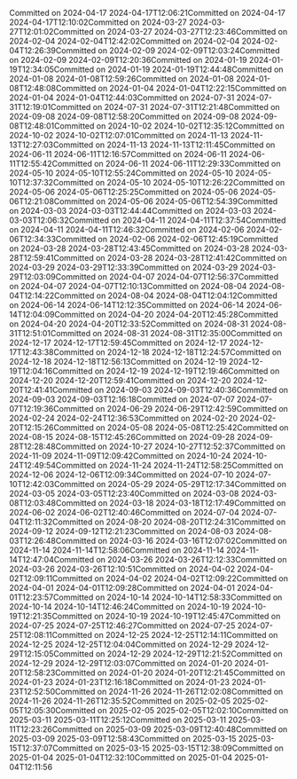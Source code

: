 Committed on 2024-04-17 2024-04-17T12:06:21Committed on 2024-04-17 2024-04-17T12:10:02Committed on 2024-03-27 2024-03-27T12:01:02Committed on 2024-03-27 2024-03-27T12:23:46Committed on 2024-02-04 2024-02-04T12:42:02Committed on 2024-02-04 2024-02-04T12:26:39Committed on 2024-02-09 2024-02-09T12:03:24Committed on 2024-02-09 2024-02-09T12:20:36Committed on 2024-01-19 2024-01-19T12:34:05Committed on 2024-01-19 2024-01-19T12:44:48Committed on 2024-01-08 2024-01-08T12:59:26Committed on 2024-01-08 2024-01-08T12:48:08Committed on 2024-01-04 2024-01-04T12:22:15Committed on 2024-01-04 2024-01-04T12:44:03Committed on 2024-07-31 2024-07-31T12:19:01Committed on 2024-07-31 2024-07-31T12:21:48Committed on 2024-09-08 2024-09-08T12:58:20Committed on 2024-09-08 2024-09-08T12:48:01Committed on 2024-10-02 2024-10-02T12:35:12Committed on 2024-10-02 2024-10-02T12:07:01Committed on 2024-11-13 2024-11-13T12:27:03Committed on 2024-11-13 2024-11-13T12:11:45Committed on 2024-06-11 2024-06-11T12:16:57Committed on 2024-06-11 2024-06-11T12:55:42Committed on 2024-06-11 2024-06-11T12:29:33Committed on 2024-05-10 2024-05-10T12:55:24Committed on 2024-05-10 2024-05-10T12:37:32Committed on 2024-05-10 2024-05-10T12:26:22Committed on 2024-05-06 2024-05-06T12:25:25Committed on 2024-05-06 2024-05-06T12:21:08Committed on 2024-05-06 2024-05-06T12:54:39Committed on 2024-03-03 2024-03-03T12:44:44Committed on 2024-03-03 2024-03-03T12:06:32Committed on 2024-04-11 2024-04-11T12:37:54Committed on 2024-04-11 2024-04-11T12:46:32Committed on 2024-02-06 2024-02-06T12:34:33Committed on 2024-02-06 2024-02-06T12:45:19Committed on 2024-03-28 2024-03-28T12:43:45Committed on 2024-03-28 2024-03-28T12:59:41Committed on 2024-03-28 2024-03-28T12:41:42Committed on 2024-03-29 2024-03-29T12:33:39Committed on 2024-03-29 2024-03-29T12:03:09Committed on 2024-04-07 2024-04-07T12:56:37Committed on 2024-04-07 2024-04-07T12:10:13Committed on 2024-08-04 2024-08-04T12:14:22Committed on 2024-08-04 2024-08-04T12:04:12Committed on 2024-06-14 2024-06-14T12:12:35Committed on 2024-06-14 2024-06-14T12:04:09Committed on 2024-04-20 2024-04-20T12:45:28Committed on 2024-04-20 2024-04-20T12:33:52Committed on 2024-08-31 2024-08-31T12:51:01Committed on 2024-08-31 2024-08-31T12:35:00Committed on 2024-12-17 2024-12-17T12:59:45Committed on 2024-12-17 2024-12-17T12:43:38Committed on 2024-12-18 2024-12-18T12:24:57Committed on 2024-12-18 2024-12-18T12:56:13Committed on 2024-12-19 2024-12-19T12:04:16Committed on 2024-12-19 2024-12-19T12:19:46Committed on 2024-12-20 2024-12-20T12:59:41Committed on 2024-12-20 2024-12-20T12:41:41Committed on 2024-09-03 2024-09-03T12:40:36Committed on 2024-09-03 2024-09-03T12:16:18Committed on 2024-07-07 2024-07-07T12:19:36Committed on 2024-06-29 2024-06-29T12:42:59Committed on 2024-02-24 2024-02-24T12:36:53Committed on 2024-02-20 2024-02-20T12:15:26Committed on 2024-05-08 2024-05-08T12:25:42Committed on 2024-08-15 2024-08-15T12:45:26Committed on 2024-09-28 2024-09-28T12:28:48Committed on 2024-10-27 2024-10-27T12:52:37Committed on 2024-11-09 2024-11-09T12:09:42Committed on 2024-10-24 2024-10-24T12:49:54Committed on 2024-11-24 2024-11-24T12:58:25Committed on 2024-12-06 2024-12-06T12:09:34Committed on 2024-07-10 2024-07-10T12:42:03Committed on 2024-05-29 2024-05-29T12:17:34Committed on 2024-03-05 2024-03-05T12:23:40Committed on 2024-03-08 2024-03-08T12:03:48Committed on 2024-03-18 2024-03-18T12:17:49Committed on 2024-06-02 2024-06-02T12:40:46Committed on 2024-07-04 2024-07-04T12:11:32Committed on 2024-08-20 2024-08-20T12:24:31Committed on 2024-09-12 2024-09-12T12:21:23Committed on 2024-08-03 2024-08-03T12:26:48Committed on 2024-03-16 2024-03-16T12:07:02Committed on 2024-11-14 2024-11-14T12:58:06Committed on 2024-11-14 2024-11-14T12:47:04Committed on 2024-03-26 2024-03-26T12:12:33Committed on 2024-03-26 2024-03-26T12:10:51Committed on 2024-04-02 2024-04-02T12:09:11Committed on 2024-04-02 2024-04-02T12:09:22Committed on 2024-04-01 2024-04-01T12:09:28Committed on 2024-04-01 2024-04-01T12:23:57Committed on 2024-10-14 2024-10-14T12:58:33Committed on 2024-10-14 2024-10-14T12:46:24Committed on 2024-10-19 2024-10-19T12:21:35Committed on 2024-10-19 2024-10-19T12:45:47Committed on 2024-07-25 2024-07-25T12:46:27Committed on 2024-07-25 2024-07-25T12:08:11Committed on 2024-12-25 2024-12-25T12:14:11Committed on 2024-12-25 2024-12-25T12:04:04Committed on 2024-12-29 2024-12-29T12:15:05Committed on 2024-12-29 2024-12-29T12:21:52Committed on 2024-12-29 2024-12-29T12:03:07Committed on 2024-01-20 2024-01-20T12:58:23Committed on 2024-01-20 2024-01-20T12:21:45Committed on 2024-01-23 2024-01-23T12:16:18Committed on 2024-01-23 2024-01-23T12:52:50Committed on 2024-11-26 2024-11-26T12:02:08Committed on 2024-11-26 2024-11-26T12:35:52Committed on 2025-02-05 2025-02-05T12:05:30Committed on 2025-02-05 2025-02-05T12:02:10Committed on 2025-03-11 2025-03-11T12:25:12Committed on 2025-03-11 2025-03-11T12:23:26Committed on 2025-03-09 2025-03-09T12:40:48Committed on 2025-03-09 2025-03-09T12:58:43Committed on 2025-03-15 2025-03-15T12:37:07Committed on 2025-03-15 2025-03-15T12:38:09Committed on 2025-01-04 2025-01-04T12:32:10Committed on 2025-01-04 2025-01-04T12:11:56